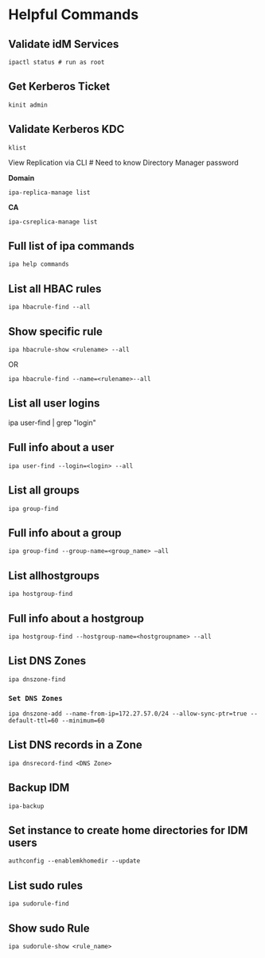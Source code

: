 # Helpful Commands

## Validate idM Services

`ipactl status # run as root`

## Get Kerberos Ticket

`kinit admin`

## Validate Kerberos KDC

`klist`

View Replication via CLI # Need to know Directory Manager password

**Domain**

`ipa-replica-manage list`

**CA**

`ipa-csreplica-manage list`

## Full list of ipa commands

`ipa help commands`

## List all HBAC rules

`ipa hbacrule-find --all`

## Show specific rule

`ipa hbacrule-show <rulename> --all`

OR

`ipa hbacrule-find --name=<rulename>--all`

## List all user logins

ipa user-find | grep "login"

## Full info about a user

`ipa user-find --login=<login> --all`

## List all groups

`ipa group-find`

## Full info about a group

`ipa group-find --group-name=<group_name> –all`

## List allhostgroups

`ipa hostgroup-find`

## Full info about a hostgroup

`ipa hostgroup-find --hostgroup-name=<hostgroupname> --all`

## List DNS Zones

`ipa dnszone-find`

### `Set DNS Zones`

```
ipa dnszone-add --name-from-ip=172.27.57.0/24 --allow-sync-ptr=true --default-ttl=60 --minimum=60
```

####

## List DNS records in a Zone

`ipa dnsrecord-find <DNS Zone>`

## Backup IDM

`ipa-backup`

## Set instance to create home directories for IDM users

`authconfig --enablemkhomedir --update`

## List sudo rules

`ipa sudorule-find`

## Show sudo Rule

`ipa sudorule-show <rule_name>`

